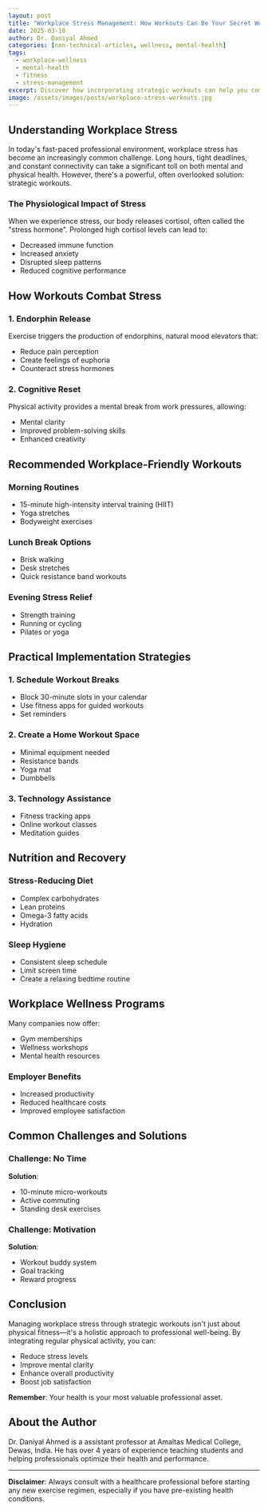 ```yaml
---
layout: post
title: "Workplace Stress Management: How Workouts Can Be Your Secret Weapon"
date: 2025-03-18
author: Dr. Daniyal Ahmed
categories: [non-technical-articles, wellness, mental-health]
tags:
  - workplace-wellness
  - mental-health
  - fitness
  - stress-management
excerpt: Discover how incorporating strategic workouts can help you combat workplace stress, improve productivity, and maintain mental well-being.
image: /assets/images/posts/workplace-stress-workouts.jpg
---
```


## Understanding Workplace Stress

In today's fast-paced professional environment, workplace stress has become an increasingly common challenge. Long hours, tight deadlines, and constant connectivity can take a significant toll on both mental and physical health. However, there's a powerful, often overlooked solution: strategic workouts.

### The Physiological Impact of Stress

When we experience stress, our body releases cortisol, often called the "stress hormone". Prolonged high cortisol levels can lead to:

- Decreased immune function
- Increased anxiety
- Disrupted sleep patterns
- Reduced cognitive performance

## How Workouts Combat Stress

### 1. Endorphin Release

Exercise triggers the production of endorphins, natural mood elevators that:
- Reduce pain perception
- Create feelings of euphoria
- Counteract stress hormones

### 2. Cognitive Reset

Physical activity provides a mental break from work pressures, allowing:
- Mental clarity
- Improved problem-solving skills
- Enhanced creativity

## Recommended Workplace-Friendly Workouts

### Morning Routines
- 15-minute high-intensity interval training (HIIT)
- Yoga stretches
- Bodyweight exercises

### Lunch Break Options
- Brisk walking
- Desk stretches
- Quick resistance band workouts

### Evening Stress Relief
- Strength training
- Running or cycling
- Pilates or yoga

## Practical Implementation Strategies

### 1. Schedule Workout Breaks
- Block 30-minute slots in your calendar
- Use fitness apps for guided workouts
- Set reminders

### 2. Create a Home Workout Space
- Minimal equipment needed
- Resistance bands
- Yoga mat
- Dumbbells

### 3. Technology Assistance
- Fitness tracking apps
- Online workout classes
- Meditation guides

## Nutrition and Recovery

### Stress-Reducing Diet
- Complex carbohydrates
- Lean proteins
- Omega-3 fatty acids
- Hydration

### Sleep Hygiene
- Consistent sleep schedule
- Limit screen time
- Create a relaxing bedtime routine

## Workplace Wellness Programs

Many companies now offer:
- Gym memberships
- Wellness workshops
- Mental health resources

### Employer Benefits
- Increased productivity
- Reduced healthcare costs
- Improved employee satisfaction

## Common Challenges and Solutions

### Challenge: No Time
**Solution**: 
- 10-minute micro-workouts
- Active commuting
- Standing desk exercises

### Challenge: Motivation
**Solution**:
- Workout buddy system
- Goal tracking
- Reward progress

## Conclusion

Managing workplace stress through strategic workouts isn't just about physical fitness—it's a holistic approach to professional well-being. By integrating regular physical activity, you can:

- Reduce stress levels
- Improve mental clarity
- Enhance overall productivity
- Boost job satisfaction

**Remember**: Your health is your most valuable professional asset.

## About the Author

Dr. Daniyal Ahmed is a assistant professor at Amaltas Medical College, Dewas, India. He has over 4 years of experience teaching students and helping professionals optimize their health and performance.

---

**Disclaimer**: Always consult with a healthcare professional before starting any new exercise regimen, especially if you have pre-existing health conditions.